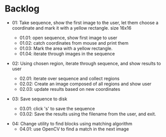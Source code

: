 Backlog
=======

+ 01: Take sequence, show the first image to the user, let them choose a coordinate
  and mark it with a yellow rectangle. size 16x16
  + 01.01: open sequence, show first image to user
  + 01.02: catch coordinates from mouse and print them
  + 01.03: Mark the area with a yellow rectangle.
  + 01.04: iterate through images in the sequence

+ 02: Using chosen region, iterate through sequence, and show results to user
  + 02.01: iterate over sequence and collect regions
  + 02.02: Create an image composed of all regions and show user
  + 02.03: update results based on new coordinates

+ 03: Save sequence to disk
  + 03.01: click 's' to save the sequence
  + 03.02: Save the results using the filename from the user, and exit.

- 04: Change utility to find blocks using matching algorithm
  - 04.01: use OpenCV to find a match in the next image
